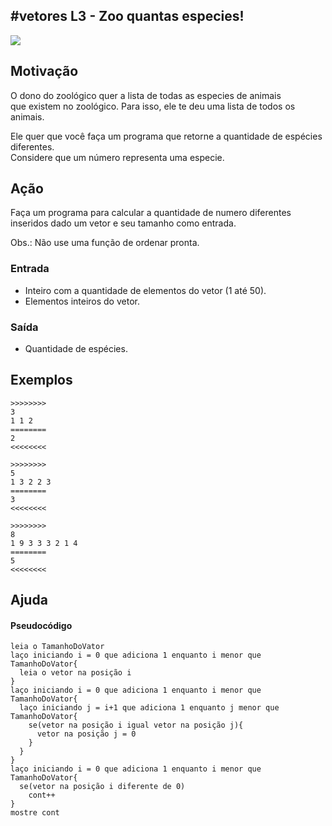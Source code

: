 ## #vetores L3 - Zoo quantas especies!


![](https://raw.githubusercontent.com/qxcodefup/moodle/master/base/069/__capa.jpg)

## Motivação

O dono do zoológico quer a lista de todas as especies de animais  
que existem no zoológico. Para isso, ele te deu uma lista de todos os animais.

Ele quer que você faça um programa que retorne a quantidade de espécies diferentes.  
Considere que um número representa uma especie.

## Ação

Faça um programa para calcular a quantidade de numero diferentes inseridos dado um vetor e seu tamanho como entrada.

Obs.: Não use uma função de ordenar pronta.  

### Entrada

*   Inteiro com a quantidade de elementos do vetor (1 até 50).
*   Elementos inteiros do vetor.  

### Saída

*   Quantidade de espécies.

## Exemplos

```
>>>>>>>>
3
1 1 2
========
2
<<<<<<<<

>>>>>>>>
5
1 3 2 2 3
========
3
<<<<<<<<

>>>>>>>>
8
1 9 3 3 3 2 1 4
========
5
<<<<<<<<
```
## Ajuda
#### Pseudocódigo
```
leia o TamanhoDoVator
laço iniciando i = 0 que adiciona 1 enquanto i menor que TamanhoDoVator{
  leia o vetor na posição i
}
laço iniciando i = 0 que adiciona 1 enquanto i menor que TamanhoDoVator{
  laço iniciando j = i+1 que adiciona 1 enquanto j menor que TamanhoDoVator{
    se(vetor na posição i igual vetor na posição j){
      vetor na posição j = 0
    }
  }
}
laço iniciando i = 0 que adiciona 1 enquanto i menor que TamanhoDoVator{
  se(vetor na posição i diferente de 0)  
    cont++
}
mostre cont
```
